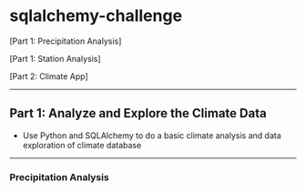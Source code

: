 # sqlalchemy-challenge

[Part 1: Precipitation Analysis]

[Part 1: Station Analysis]

[Part 2: Climate App]

---

## Part 1: Analyze and Explore the Climate Data

- Use Python and SQLAlchemy to do a basic climate analysis and data exploration of climate database

---

### Precipitation Analysis
